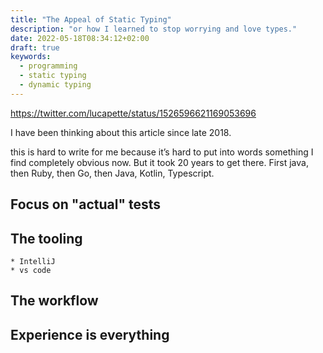 ```yaml
---
title: "The Appeal of Static Typing"
description: "or how I learned to stop worrying and love types."
date: 2022-05-18T08:34:12+02:00
draft: true
keywords:
  - programming
  - static typing
  - dynamic typing
---
```


https://twitter.com/lucapette/status/1526596621169053696

I have been thinking about this article since late 2018. 

this is hard to write for me because it’s hard to put into words something I find completely obvious now.  But it took 20 years to get there. First java, then Ruby, then Go, then Java, Kotlin, Typescript.

## Focus on "actual" tests

## The tooling

    * IntelliJ
    * vs code
  
## The workflow


## Experience is everything